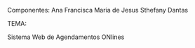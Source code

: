 Componentes:
Ana Francisca
Maria de Jesus
Sthefany Dantas

TEMA:

Sistema Web de Agendamentos ONlines

